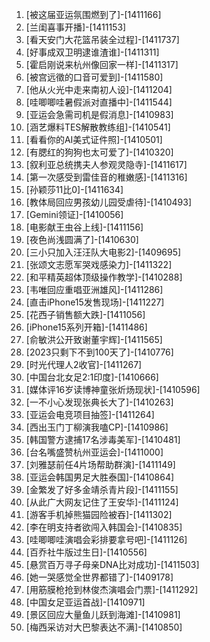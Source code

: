 
1. [被这届亚运氛围燃到了]-[1411166]
1. [兰闺喜事开播]-[1411153]
1. [看天安门大花篮吊装全过程]-[1411737]
1. [好事成双卫明逮谁渣谁]-[1411311]
1. [霍启刚说来杭州像回家一样]-[1411317]
1. [被宫远徵的口音可爱到]-[1411580]
1. [他从火光中走来南初人设]-[1411204]
1. [哇唧唧哇暑假派对直播中]-[1411544]
1. [亚运会急需司机是假消息]-[1410983]
1. [涵艺爆料TES解散教练组]-[1410541]
1. [看看你的AI美式证件照]-[1410501]
1. [有腮红的狗狗也太可爱了]-[1410320]
1. [叙利亚总统携夫人参观灵隐寺]-[1411617]
1. [第一次感受到雷佳音的稚嫩感]-[1411316]
1. [孙颖莎11比0]-[1411634]
1. [教体局回应男孩幼儿园受虐待]-[1410493]
1. [Gemini领证]-[1410056]
1. [电影献王虫谷上线]-[1411156]
1. [夜色尚浅圆满了]-[1410630]
1. [三小只加入汪汪队大电影2]-[1409695]
1. [张颂文志愿军哭戏感染力]-[1411322]
1. [和平精英超体顶级操作教学]-[1410288]
1. [韦唯回应重唱亚洲雄风]-[1411286]
1. [直击iPhone15发售现场]-[1411227]
1. [花西子销售额大跌]-[1411056]
1. [iPhone15系列开箱]-[1411486]
1. [俞敏洪公开致谢董宇辉]-[1411565]
1. [2023只剩下不到100天了]-[1410776]
1. [时光代理人2收官]-[1411267]
1. [中国台北女足2:1印度]-[1410666]
1. [媒体评16岁读博神童张炘炀现状]-[1410596]
1. [一不小心发现张典长大了]-[1410263]
1. [亚运会电竞项目抽签]-[1411264]
1. [西出玉门丁柳演我嗑CP]-[1410986]
1. [韩国警方逮捕17名涉毒美军]-[1410481]
1. [台名嘴盛赞杭州亚运会]-[1411000]
1. [刘雅瑟前任4片场帮助群演]-[1411149]
1. [亚运会韩国男足大胜泰国]-[1410864]
1. [金繁发了好多金靖杀青片段]-[1411155]
1. [从此广大网友记住了王安华]-[1411124]
1. [游客手机掉熊猫园险被吞]-[1411302]
1. [李在明支持者欲闯入韩国会]-[1410835]
1. [哇唧唧哇演唱会彩排要拿号吧]-[1411126]
1. [百乔社牛版过生日]-[1410556]
1. [悬赏百万寻子母亲DNA比对成功]-[1411503]
1. [她一哭感觉全世界都错了]-[1409178]
1. [用筋膜枪抢到林俊杰演唱会门票]-[1411292]
1. [中国女足亚运首战]-[1410971]
1. [景区回应大量鱼儿跃到海滩]-[1410981]
1. [梅西采访对大巴黎表达不满]-[1410850]